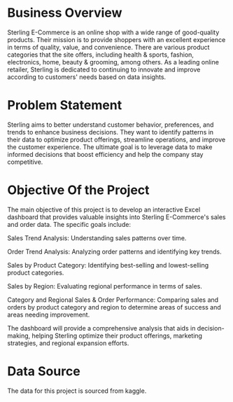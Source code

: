 # Business Overview

Sterling E-Commerce is an online shop with a wide range of good-quality products. Their mission is to provide shoppers with an excellent experience in terms of quality, value, and convenience. There are various product categories that the site offers, including health & sports, fashion, electronics, home, beauty & grooming, among others. As a leading online retailer, Sterling is dedicated to continuing to innovate and improve according to customers' needs based on data insights.

# Problem Statement

Sterling aims to better understand customer behavior, preferences, and trends to enhance business decisions. They want to identify patterns in their data to optimize product offerings, streamline operations, and improve the customer experience. The ultimate goal is to leverage data to make informed decisions that boost efficiency and help the company stay competitive.


# Objective Of the Project
The main objective of this project is to develop an interactive Excel dashboard that provides valuable insights into Sterling E-Commerce's sales and order data. The specific goals include:

Sales Trend Analysis: Understanding sales patterns over time.

Order Trend Analysis: Analyzing order patterns and identifying key trends.

Sales by Product Category: Identifying best-selling and lowest-selling product categories.

Sales by Region: Evaluating regional performance in terms of sales.

Category and Regional Sales & Order Performance: Comparing sales and orders by product category and region to determine areas of success and areas needing improvement.

The dashboard will provide a comprehensive analysis that aids in decision-making, helping Sterling optimize their product offerings, marketing strategies, and regional expansion efforts.


# Data Source
The data for this project is sourced from kaggle.
